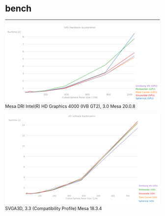 # bench

----

![gpu](gpu.png)
Mesa DRI Intel(R) HD Graphics 4000 (IVB GT2), 3.0 Mesa 20.0.8

![vdi](vdi.png)
SVGA3D, 3.3 (Compatibility Profile) Mesa 18.3.4
